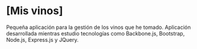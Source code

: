# [Mis vinos]

Pequeña aplicación para la gestión de los vinos que he tomado. Aplicación desarrollada mientras estudio tecnologías como Backbone.js, Bootstrap, Node.js, Express.js y JQuery.
